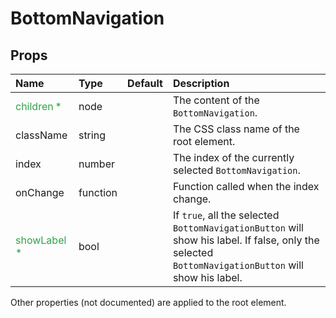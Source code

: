 BottomNavigation
================



Props
-----


| Name | Type | Default | Description |
|:-----|:-----|:-----|:-----|
| <span style="color: #31a148">children *</span> | node |  |  The content of the `BottomNavigation`. |
| className | string |  |  The CSS class name of the root element. |
| index | number |  |  The index of the currently selected `BottomNavigation`. |
| onChange | function |  |  Function called when the index change. |
| <span style="color: #31a148">showLabel *</span> | bool |  |  If `true`, all the selected `BottomNavigationButton` will show his label. If false, only the selected `BottomNavigationButton` will show his label. |

Other properties (not documented) are applied to the root element.
